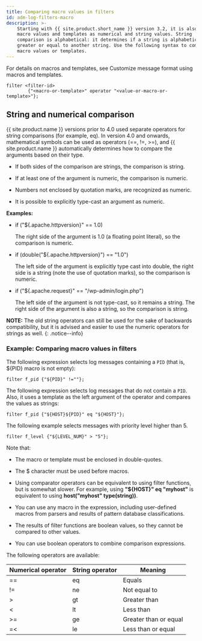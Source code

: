 ```yaml
---
title: Comparing macro values in filters
id: adm-log-filters-macro
description: >-
    Starting with {{ site.product.short_name }} version 3.2, it is also possible to compare
    macro values and templates as numerical and string values. String
    comparison is alphabetical: it determines if a string is alphabetically
    greater or equal to another string. Use the following syntax to compare
    macro values or templates. 
---
```


For details on macros and templates, see
Customize message format using macros and templates.

```config
filter <filter-id>
        {"<macro-or-template>" operator "<value-or-macro-or-template>"};
```

## String and numerical comparison

{{ site.product.name }} versions prior to 4.0 used separate
operators for string comparisons (for example, eq). In version 4.0 and
onwards, mathematical symbols can be used as operators (==, !=, \>=),
and {{ site.product.name }} automatically determines how to
compare the arguments based on their type.

- If both sides of the comparison are strings, the comparison is
    string.

- If at least one of the argument is numeric, the comparison is
    numeric.

- Numbers not enclosed by quotation marks, are recognized as numeric.

- It is possible to explicitly type-cast an argument as numeric.

**Examples:**

- if ("${.apache.httpversion}" == 1.0)

    The right side of the argument is 1.0 (a floating point literal), so
    the comparison is numeric.

- if (double("${.apache.httpversion}") == "1.0")

    The left side of the argument is explicitly type cast into double,
    the right side is a string (note the use of quotation marks), so the
    comparison is numeric.

- if ("${.apache.request}" == "/wp-admin/login.php")

    The left side of the argument is not type-cast, so it remains a
    string. The right side of the argument is also a string, so the
    comparison is string.

**NOTE:** The old string operators can still be used for the sake of
backwards compatibility, but it is advised and easier to use the numeric
operators for strings as well.
{: .notice--info}

### Example: Comparing macro values in filters

The following expression selects log messages containing a `PID` (that is,
${PID} macro is not empty):

```config
filter f_pid {"${PID}" !=""};
```

The following expression selects log messages that do not contain a `PID`.
Also, it uses a template as the left argument of the operator and
compares the values as strings:

```config
filter f_pid {"${HOST}${PID}" eq "${HOST}"};
```

The following example selects messages with priority level higher than 5.

```config
filter f_level {"${LEVEL_NUM}" > "5"};
```

Note that:

- The macro or template must be enclosed in double-quotes.

- The $ character must be used before macros.

- Using comparator operators can be equivalent to using filter
    functions, but is somewhat slower. For example, using **\"${HOST}\"
    eq \"myhost\"** is equivalent to using **host(\"myhost\"
    type(string))**.

- You can use any macro in the expression, including user-defined
    macros from parsers and results of pattern database classifications.

- The results of filter functions are boolean values, so they cannot
    be compared to other values.

- You can use boolean operators to combine comparison expressions.

The following operators are available:

|  Numerical operator   |String operator  | Meaning|
|--------------------|-----------------|----------------------|
|  ==  |                 eq |               Equals|
|  !=   |                ne  |              Not equal to|
| \>    |               gt   |             Greater than|
| \<     |              lt    |            Less than|
| \>=     |             ge     |           Greater than or equal|
| =\<      |            le      |          Less than or equal|
